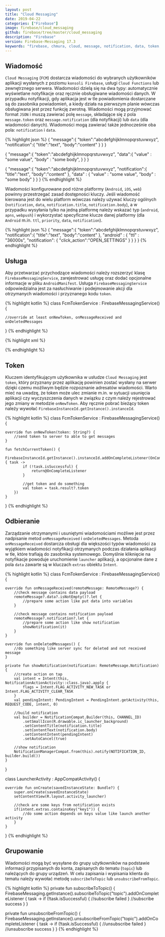 ```yaml
---
layout: post
title: "Cloud Messaging"
date: 2019-04-22
categories: ["Firebase"]
image: firebase/cloud_messaging
github: firebase/tree/master/cloud_messaging
description: "Firebase"
version: Firebase-Messaging 17.3
keywords: "firebase, chmura, cloud, message, notification, data, token, topic, send, receive, android, programowanie, programming"
---
```


## Wiadomość
`Cloud Messaging` (`FCM`) dostarcza wiadomości do wybranych użytkowników aplikacji wysłanych z poziomu `konsoli Firebase`, usługi `Cloud Functions` lub zewnętrznego serwera. Wiadomości dzielą się na dwa typy: automatycznie wyświetlane notyfikacje oraz ręcznie obsługiwane wiadomości danych. W przypadku notyfikacji, gdy aplikacja jest w tle powiadomienia dostarczane są do zasobnika powiadomień, a kiedy działa na pierwszym planie wówczas obsługiwana jest przez funkcję zwrotną. Wiadomości mogą przyjmować format `JSON` i muszą zawierać polę `message`, składające się z pola `message.token` oraz `message.notification` (dla notyfikacji) lub `data` (dla wiadomości danych). Wiadomości mogą zawierać także jednocześnie oba pola: `notification` i `data`.

{% highlight json %}
{
  "message":{
    "token":"abcdefghijklmnopqrstuvwxyz",
    "notification":{
      "title":"text",
      "body":"content"
    }
  }
}

{
  "message":{
    "token":"abcdefghijklmnopqrstuvwxyz",
    "data":{
      "value" : "some value",
      "body" : "some body",
    }
  }
}

{
  "message":{
    "token":"abcdefghijklmnopqrstuvwxyz",
    "notification":{
      "title":"text",
      "body":"content"
    },
    "data" : {
      "value" : "some value",
      "body" : "some body"
    }
  }
}
{% endhighlight %}

Wiadomości konfigurowane pod różne platformy (`Android`, `iOS`, `web`) powinny przestrzegać zasad dostępności kluczy. Jeśli wiadomość kierowana jest do wielu platform wówczas należy używać kluczy ogólnych (`notification`, `data`, `notification.title`, `notification.body`), a w przypadku wysyłania tylko na jedną platformę należy wskazać typ (`android`, `apns`, `webpush`) i wykorzystać specyficzne klucze danej platformy (dla `Android` m.in. `ttl`, `priority`, `data`, `notification`).

{% highlight json %}
{
  "message":{
    "token":"abcdefghijklmnopqrstuvwxyz",
    "notification":{
      "title":"text",
      "body":"content"
    },
    "android" : {
      "ttl" : "36000s",
      "notification": {
        "click_action":"OPEN_SETTINGS"
      }
    }
  }
}
{% endhighlight %}

## Usługa
Aby przetwarzać przychodzące wiadomości należy rozszerzyć klasę `FirebaseMessagingService`, zarejestrować usługę oraz dodać opcjonalne informacje w pliku `AndroidManifest`. Usługa `FirebaseMessagingService` odpowiedzialna jest za nasłuchiwanie i podejmowanie akcji dla otrzymanych wiadomości i przyznanego kodu `token`.

{% highlight kotlin %}
class FcmTokenService : FirebaseMessagingService() {

    //override at least onNewToken, onMessageReceived and onDeletedMessages
}
{% endhighlight %}

{% highlight xml %}
<!-- register service -->
<service android:name=".FcmTokenService">
    <intent-filter>
        <action android:name="com.google.firebase.MESSAGING_EVENT" />
    </intent-filter>
</service>

<!-- optional add defaults -->
<meta-data
    android:name="com.google.firebase.messaging.default_notification_icon"
    android:resource="@drawable/ic_notification" />
<meta-data
    android:name="com.google.firebase.messaging.default_notification_color"
    android:resource="@color/colorNotification" />
<meta-data
    android:name="com.google.firebase.messaging.default_notification_channel_id"
    android:value="@string/notification_channel_id" />
{% endhighlight %}

## Token
Kluczem identyfikującym użytkownika w usłudze `Cloud Messaging` jest `token`, który przyznany przez aplikację powinien zostać wysłany na serwer dzięki czemu możliwym będzie rozpoznanie adresatów wiadomości. Warto mieć na uwadzę, że token może ulec zmianie m.in. w sytuacji usunięcia aplikacji czy wyczyszczenia danych w związku z czym należy rejestrować jego zmiany w metodzie `onNewToken`. Aby ręcznie pobrać bieżący token należy wywołać `FirebaseInstanceId.getInstance().instanceId`.

{% highlight kotlin %}
class FcmTokenService : FirebaseMessagingService() {

    override fun onNewToken(token: String?) {
        //send token to server to able to get messages
    }

    fun fetchCurrentToken() {
        FirebaseInstanceId.getInstance().instanceId.addOnCompleteListener(OnCompleteListener { task ->
            if (!task.isSuccessful) {
                return@OnCompleteListener
            }

            //get token and do something
            val token = task.result?.token
        })
    }
}
{% endhighlight %}

## Odbieranie
Zarządzanie otrzymanymi i usuniętymi wiadomościami możliwe jest przez nadpisanie metod `onMessageReceived` i `onDeletedMessages`. Metoda `onMessageReceived` dostarcza obsługi dla większości typów wiadomości za wyjątkiem wiadomości notyfikacji otrzymanych podczas działania aplikacji w tle, które trafiają do zasobnika systemowego. Domyślnie kliknięcie na notyfikacje powoduje uruchomienie `launcher` aplikacji, a opcjonalne dane z pola `data` zawarte są w kluczach `extras` obiektu `Intent`.

{% highlight kotlin %}
class FcmTokenService : FirebaseMessagingService() {

    override fun onMessageReceived(remoteMessage: RemoteMessage?) {
        //check message contains data payload
        remoteMessage?.data?.isNotEmpty()?.let {
            //prepare some action like put data into variables
        }

        //check message contains notification payload
        remoteMessage?.notification?.let {
            //prepare some action like show notification
            showNotification(it)
        }
    }

    override fun onDeletedMessages() {
        //do something like server sync for deleted and not received message
    }

    private fun showNotification(notification: RemoteMessage.Notification) {
        //create action on tap
        val intent = Intent(this, NotificationActionActivity::class.java).apply {
            flags = Intent.FLAG_ACTIVITY_NEW_TASK or Intent.FLAG_ACTIVITY_CLEAR_TASK
        }
        val pendingIntent: PendingIntent = PendingIntent.getActivity(this, REQUEST_CODE, intent, 0)

        //build notification
        val builder = NotificationCompat.Builder(this, CHANNEL_ID)
            .setSmallIcon(R.drawable.ic_launcher_background)
            .setContentTitle(notification.title)
            .setContentText(notification.body)
            .setContentIntent(pendingIntent)
            .setAutoCancel(true)

        //show notification
        NotificationManagerCompat.from(this).notify(NOTIFICATION_ID, builder.build())
    }
}

class LauncherActivity : AppCompatActivity() {

    override fun onCreate(savedInstanceState: Bundle?) {
        super.onCreate(savedInstanceState)
        setContentView(R.layout.activity_launcher)

        //check are some keys from notification exists 
        if(intent.extras.containsKey("key1")) {
            //do some action depends on keys value like launch another activity
        }
    }
}
{% endhighlight %}

## Grupowanie
Wiadomości mogą być wysyłane do grupy użytkowników na podstawie informacji przypisanych do konta, zapisanych do tematu (`topic`) lub należących do grupy urządzeń. W celu zapisania i wypisania klienta do tematu należy wywołać metodę `subscribeToTopic` lub `unsubscribeFromTopic`.

{% highlight kotlin %}
private fun subscribeToTopic() {
    FirebaseMessaging.getInstance().subscribeToTopic("topic").addOnCompleteListener { task ->
        if (!task.isSuccessful) {
            //subscribe failed
        }
        //subscribe success
    }
}

private fun unsubscribeFromTopic() {
    FirebaseMessaging.getInstance().unsubscribeFromTopic("topic").addOnCompleteListener { task ->
        if (!task.isSuccessful) {
            //unsubscribe failed
        }
        //unsubscribe success
    }
}
{% endhighlight %}

